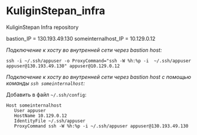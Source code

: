 # KuliginStepan_infra
KuliginStepan Infra repository

bastion_IP = 130.193.49.130
someinternalhost_IP = 10.129.0.12

*Подключение к хосту во внутренней сети через bastion host:*

`ssh -i ~/.ssh/appuser -o ProxyCommand="ssh -W %h:%p -i  ~/.ssh/appuser appuser@130.193.49.130" appuser@10.129.0.12`

*Подключение к хосту во внутренней сети через bastion host с помощью команды `ssh someinternalhost`:*

Добавить в файл `~/.ssh/config`:

```
Host someinternalhost
   User appuser
   HostName 10.129.0.12
   IdentityFile ~/.ssh/appuser
   ProxyCommand ssh -W %h:%p -i ~/.ssh/appuser appuser@130.193.49.130
```
